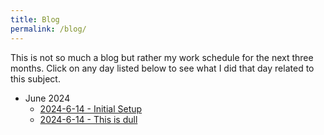 ```yaml
---
title: Blog
permalink: /blog/
---
```


This is not so much a blog but rather my work schedule for the next three months. Click on any day listed below to see what I did that day related to this subject.

-   June 2024
    -   [2024-6-14 - Initial Setup](pages/2024-6-14)
    -   [2024-6-14 - This is dull](pages/2024-6-15)
